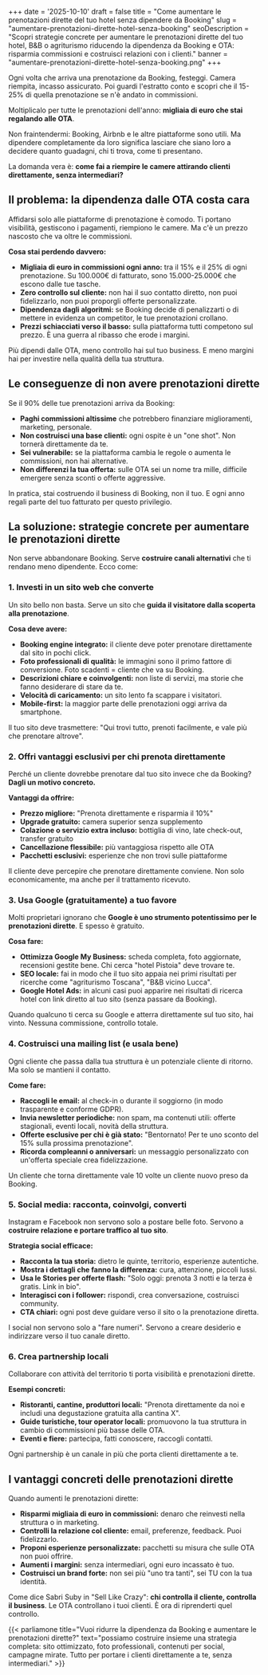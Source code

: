 +++
date = '2025-10-10'
draft = false
title = "Come aumentare le prenotazioni dirette del tuo hotel senza dipendere da Booking"
slug = "aumentare-prenotazioni-dirette-hotel-senza-booking"
seoDescription = "Scopri strategie concrete per aumentare le prenotazioni dirette del tuo hotel, B&B o agriturismo riducendo la dipendenza da Booking e OTA: risparmia commissioni e costruisci relazioni con i clienti."
banner = "aumentare-prenotazioni-dirette-hotel-senza-booking.png"
+++

Ogni volta che arriva una prenotazione da Booking, festeggi. Camera riempita, incasso assicurato. Poi guardi l'estratto conto e scopri che il 15-25% di quella prenotazione se n'è andato in commissioni.

Moltiplicalo per tutte le prenotazioni dell'anno: **migliaia di euro che stai regalando alle OTA**.

Non fraintendermi: Booking, Airbnb e le altre piattaforme sono utili. Ma dipendere completamente da loro significa lasciare che siano loro a decidere quanto guadagni, chi ti trova, come ti presentano.

La domanda vera è: **come fai a riempire le camere attirando clienti direttamente, senza intermediari?**

## Il problema: la dipendenza dalle OTA costa cara

Affidarsi solo alle piattaforme di prenotazione è comodo. Ti portano visibilità, gestiscono i pagamenti, riempiono le camere. Ma c'è un prezzo nascosto che va oltre le commissioni.

**Cosa stai perdendo davvero:**

- **Migliaia di euro in commissioni ogni anno:** tra il 15% e il 25% di ogni prenotazione. Su 100.000€ di fatturato, sono 15.000-25.000€ che escono dalle tue tasche.
- **Zero controllo sul cliente:** non hai il suo contatto diretto, non puoi fidelizzarlo, non puoi proporgli offerte personalizzate.
- **Dipendenza dagli algoritmi:** se Booking decide di penalizzarti o di mettere in evidenza un competitor, le tue prenotazioni crollano.
- **Prezzi schiacciati verso il basso:** sulla piattaforma tutti competono sul prezzo. È una guerra al ribasso che erode i margini.

Più dipendi dalle OTA, meno controllo hai sul tuo business. E meno margini hai per investire nella qualità della tua struttura.

## Le conseguenze di non avere prenotazioni dirette

Se il 90% delle tue prenotazioni arriva da Booking:

- **Paghi commissioni altissime** che potrebbero finanziare miglioramenti, marketing, personale.
- **Non costruisci una base clienti:** ogni ospite è un "one shot". Non tornerà direttamente da te.
- **Sei vulnerabile:** se la piattaforma cambia le regole o aumenta le commissioni, non hai alternative.
- **Non differenzi la tua offerta:** sulle OTA sei un nome tra mille, difficile emergere senza sconti o offerte aggressive.

In pratica, stai costruendo il business di Booking, non il tuo. E ogni anno regali parte del tuo fatturato per questo privilegio.

## La soluzione: strategie concrete per aumentare le prenotazioni dirette

Non serve abbandonare Booking. Serve **costruire canali alternativi** che ti rendano meno dipendente. Ecco come:

### 1. Investi in un sito web che converte

Un sito bello non basta. Serve un sito che **guida il visitatore dalla scoperta alla prenotazione**.

**Cosa deve avere:**
- **Booking engine integrato:** il cliente deve poter prenotare direttamente dal sito in pochi click.
- **Foto professionali di qualità:** le immagini sono il primo fattore di conversione. Foto scadenti = cliente che va su Booking.
- **Descrizioni chiare e coinvolgenti:** non liste di servizi, ma storie che fanno desiderare di stare da te.
- **Velocità di caricamento:** un sito lento fa scappare i visitatori.
- **Mobile-first:** la maggior parte delle prenotazioni oggi arriva da smartphone.

Il tuo sito deve trasmettere: "Qui trovi tutto, prenoti facilmente, e vale più che prenotare altrove".

### 2. Offri vantaggi esclusivi per chi prenota direttamente

Perché un cliente dovrebbe prenotare dal tuo sito invece che da Booking? **Dagli un motivo concreto.**

**Vantaggi da offrire:**
- **Prezzo migliore:** "Prenota direttamente e risparmia il 10%"
- **Upgrade gratuito:** camera superior senza supplemento
- **Colazione o servizio extra incluso:** bottiglia di vino, late check-out, transfer gratuito
- **Cancellazione flessibile:** più vantaggiosa rispetto alle OTA
- **Pacchetti esclusivi:** esperienze che non trovi sulle piattaforme

Il cliente deve percepire che prenotare direttamente conviene. Non solo economicamente, ma anche per il trattamento ricevuto.

### 3. Usa Google (gratuitamente) a tuo favore

Molti proprietari ignorano che **Google è uno strumento potentissimo per le prenotazioni dirette**. E spesso è gratuito.

**Cosa fare:**
- **Ottimizza Google My Business:** scheda completa, foto aggiornate, recensioni gestite bene. Chi cerca "hotel Pistoia" deve trovare te.
- **SEO locale:** fai in modo che il tuo sito appaia nei primi risultati per ricerche come "agriturismo Toscana", "B&B vicino Lucca".
- **Google Hotel Ads:** in alcuni casi puoi apparire nei risultati di ricerca hotel con link diretto al tuo sito (senza passare da Booking).

Quando qualcuno ti cerca su Google e atterra direttamente sul tuo sito, hai vinto. Nessuna commissione, controllo totale.

### 4. Costruisci una mailing list (e usala bene)

Ogni cliente che passa dalla tua struttura è un potenziale cliente di ritorno. Ma solo se mantieni il contatto.

**Come fare:**
- **Raccogli le email:** al check-in o durante il soggiorno (in modo trasparente e conforme GDPR).
- **Invia newsletter periodiche:** non spam, ma contenuti utili: offerte stagionali, eventi locali, novità della struttura.
- **Offerte esclusive per chi è già stato:** "Bentornato! Per te uno sconto del 15% sulla prossima prenotazione".
- **Ricorda compleanni o anniversari:** un messaggio personalizzato con un'offerta speciale crea fidelizzazione.

Un cliente che torna direttamente vale 10 volte un cliente nuovo preso da Booking.

### 5. Social media: racconta, coinvolgi, converti

Instagram e Facebook non servono solo a postare belle foto. Servono a **costruire relazione e portare traffico al tuo sito**.

**Strategia social efficace:**
- **Racconta la tua storia:** dietro le quinte, territorio, esperienze autentiche.
- **Mostra i dettagli che fanno la differenza:** cura, attenzione, piccoli lussi.
- **Usa le Stories per offerte flash:** "Solo oggi: prenota 3 notti e la terza è gratis. Link in bio".
- **Interagisci con i follower:** rispondi, crea conversazione, costruisci community.
- **CTA chiari:** ogni post deve guidare verso il sito o la prenotazione diretta.

I social non servono solo a "fare numeri". Servono a creare desiderio e indirizzare verso il tuo canale diretto.

### 6. Crea partnership locali

Collaborare con attività del territorio ti porta visibilità e prenotazioni dirette.

**Esempi concreti:**
- **Ristoranti, cantine, produttori locali:** "Prenota direttamente da noi e includi una degustazione gratuita alla cantina X".
- **Guide turistiche, tour operator locali:** promuovono la tua struttura in cambio di commissioni più basse delle OTA.
- **Eventi e fiere:** partecipa, fatti conoscere, raccogli contatti.

Ogni partnership è un canale in più che porta clienti direttamente a te.

## I vantaggi concreti delle prenotazioni dirette

Quando aumenti le prenotazioni dirette:

- **Risparmi migliaia di euro in commissioni:** denaro che reinvesti nella struttura o in marketing.
- **Controlli la relazione col cliente:** email, preferenze, feedback. Puoi fidelizzarlo.
- **Proponi esperienze personalizzate:** pacchetti su misura che sulle OTA non puoi offrire.
- **Aumenti i margini:** senza intermediari, ogni euro incassato è tuo.
- **Costruisci un brand forte:** non sei più "uno tra tanti", sei TU con la tua identità.

Come dice Sabri Suby in "Sell Like Crazy": **chi controlla il cliente, controlla il business**. Le OTA controllano i tuoi clienti. È ora di riprenderti quel controllo.

{{< parliamone title="Vuoi ridurre la dipendenza da Booking e aumentare le prenotazioni dirette?" text="possiamo costruire insieme una strategia completa: sito ottimizzato, foto professionali, contenuti per social, campagne mirate. Tutto per portare i clienti direttamente a te, senza intermediari." >}}
